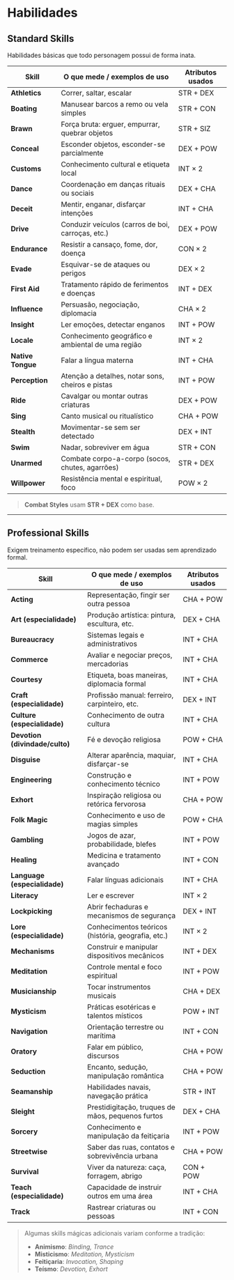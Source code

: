 # Habilidades

## Standard Skills
Habilidades básicas que todo personagem possui de forma inata.

| Skill | O que mede / exemplos de uso | Atributos usados |
|-------|------------------------------|------------------|
| **Athletics** | Correr, saltar, escalar | STR + DEX |
| **Boating** | Manusear barcos a remo ou vela simples | STR + CON |
| **Brawn** | Força bruta: erguer, empurrar, quebrar objetos | STR + SIZ |
| **Conceal** | Esconder objetos, esconder-se parcialmente | DEX + POW |
| **Customs** | Conhecimento cultural e etiqueta local | INT × 2 |
| **Dance** | Coordenação em danças rituais ou sociais | DEX + CHA |
| **Deceit** | Mentir, enganar, disfarçar intenções | INT + CHA |
| **Drive** | Conduzir veículos (carros de boi, carroças, etc.) | DEX + POW |
| **Endurance** | Resistir a cansaço, fome, dor, doença | CON × 2 |
| **Evade** | Esquivar-se de ataques ou perigos | DEX × 2 |
| **First Aid** | Tratamento rápido de ferimentos e doenças | INT + DEX |
| **Influence** | Persuasão, negociação, diplomacia | CHA × 2 |
| **Insight** | Ler emoções, detectar enganos | INT + POW |
| **Locale** | Conhecimento geográfico e ambiental de uma região | INT × 2 |
| **Native Tongue** | Falar a língua materna | INT + CHA |
| **Perception** | Atenção a detalhes, notar sons, cheiros e pistas | INT + POW |
| **Ride** | Cavalgar ou montar outras criaturas | DEX + POW |
| **Sing** | Canto musical ou ritualístico | CHA + POW |
| **Stealth** | Movimentar-se sem ser detectado | DEX + INT |
| **Swim** | Nadar, sobreviver em água | STR + CON |
| **Unarmed** | Combate corpo-a-corpo (socos, chutes, agarrões) | STR + DEX |
| **Willpower** | Resistência mental e espiritual, foco | POW × 2 |

> **Combat Styles** usam **STR + DEX** como base.

---

## Professional Skills
Exigem treinamento específico, não podem ser usadas sem aprendizado formal.

| Skill | O que mede / exemplos de uso | Atributos usados |
|-------|------------------------------|------------------|
| **Acting** | Representação, fingir ser outra pessoa | CHA + POW |
| **Art (especialidade)** | Produção artística: pintura, escultura, etc. | DEX + CHA |
| **Bureaucracy** | Sistemas legais e administrativos | INT + CHA |
| **Commerce** | Avaliar e negociar preços, mercadorias | INT + CHA |
| **Courtesy** | Etiqueta, boas maneiras, diplomacia formal | INT + CHA |
| **Craft (especialidade)** | Profissão manual: ferreiro, carpinteiro, etc. | DEX + INT |
| **Culture (especialidade)** | Conhecimento de outra cultura | INT + CHA |
| **Devotion (divindade/culto)** | Fé e devoção religiosa | POW + CHA |
| **Disguise** | Alterar aparência, maquiar, disfarçar-se | INT + CHA |
| **Engineering** | Construção e conhecimento técnico | INT + POW |
| **Exhort** | Inspiração religiosa ou retórica fervorosa | CHA + POW |
| **Folk Magic** | Conhecimento e uso de magias simples | POW + CHA |
| **Gambling** | Jogos de azar, probabilidade, blefes | INT + POW |
| **Healing** | Medicina e tratamento avançado | INT + CON |
| **Language (especialidade)** | Falar línguas adicionais | INT + CHA |
| **Literacy** | Ler e escrever | INT × 2 |
| **Lockpicking** | Abrir fechaduras e mecanismos de segurança | DEX + INT |
| **Lore (especialidade)** | Conhecimentos teóricos (história, geografia, etc.) | INT × 2 |
| **Mechanisms** | Construir e manipular dispositivos mecânicos | INT + DEX |
| **Meditation** | Controle mental e foco espiritual | INT + POW |
| **Musicianship** | Tocar instrumentos musicais | CHA + DEX |
| **Mysticism** | Práticas esotéricas e talentos místicos | POW + INT |
| **Navigation** | Orientação terrestre ou marítima | INT + CON |
| **Oratory** | Falar em público, discursos | CHA + POW |
| **Seduction** | Encanto, sedução, manipulação romântica | CHA + POW |
| **Seamanship** | Habilidades navais, navegação prática | STR + INT |
| **Sleight** | Prestidigitação, truques de mãos, pequenos furtos | DEX + CHA |
| **Sorcery** | Conhecimento e manipulação da feitiçaria | INT + POW |
| **Streetwise** | Saber das ruas, contatos e sobrevivência urbana | CHA + POW |
| **Survival** | Viver da natureza: caça, forragem, abrigo | CON + POW |
| **Teach (especialidade)** | Capacidade de instruir outros em uma área | INT + CHA |
| **Track** | Rastrear criaturas ou pessoas | INT + CON |

> Algumas skills mágicas adicionais variam conforme a tradição:  
> - **Animismo**: *Binding, Trance*  
> - **Misticismo**: *Meditation, Mysticism*  
> - **Feitiçaria**: *Invocation, Shaping*  
> - **Teísmo**: *Devotion, Exhort*  

